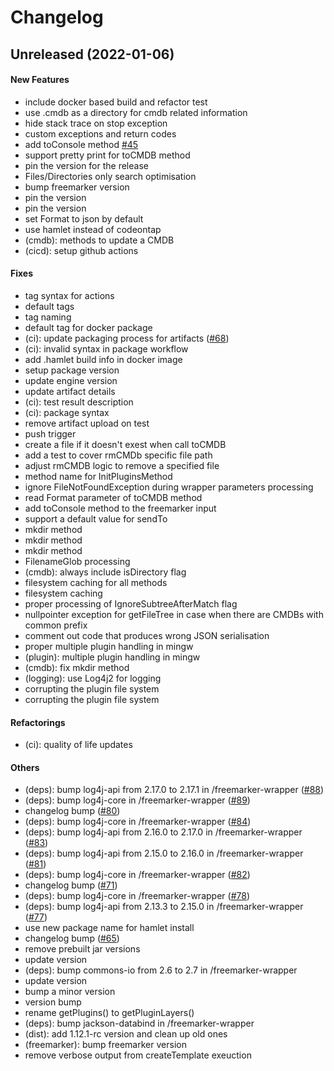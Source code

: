# Changelog

## Unreleased (2022-01-06)

#### New Features

* include docker based build and refactor test
* use .cmdb as a directory for cmdb related information
* hide stack trace on stop exception
* custom exceptions and return codes
* add toConsole method [#45](https://github.com/hamlet-io/engine-core/issues/45)
* support pretty print for toCMDB method
* pin the version for the release
* Files/Directories only search optimisation
* bump freemarker version
* pin the version
* pin the version
* set Format to json by default
* use hamlet instead of codeontap
* (cmdb): methods to update a CMDB
* (cicd): setup github actions
#### Fixes

* tag syntax for actions
* default tags
* tag naming
* default tag for docker package
* (ci): update packaging process for artifacts ([#68](https://github.com/hamlet-io/engine-core/issues/68))
* (ci): invalid syntax in package workflow
* add .hamlet build info in docker image
* setup package version
* update engine version
* update artifact details
* (ci): test result description
* (ci): package syntax
* remove artifact upload on test
* push trigger
* create a file if it doesn't exest when call toCMDB
* add a test to cover rmCMDb specific file path
* adjust rmCMDB logic to remove a specified file
* method name for InitPluginsMethod
* ignore FileNotFoundException during wrapper parameters processing
* read Format parameter of toCMDB method
* add toConsole method to the freemarker input
* support a default value for sendTo
* mkdir method
* mkdir method
* mkdir method
* FilenameGlob processing
* (cmdb): always include isDirectory flag
* filesystem caching for all methods
* filesystem caching
* proper processing of IgnoreSubtreeAfterMatch flag
* nullpointer exception for getFileTree in case when there are CMDBs with common prefix
* comment out code that produces wrong JSON serialisation
* proper multiple plugin handling in mingw
* (plugin): multiple plugin handling in mingw
* (cmdb): fix mkdir method
* (logging): use Log4j2 for logging
* corrupting the plugin file system
* corrupting the plugin file system
#### Refactorings

* (ci): quality of life updates
#### Others

* (deps): bump log4j-api from 2.17.0 to 2.17.1 in /freemarker-wrapper ([#88](https://github.com/hamlet-io/engine-core/issues/88))
* (deps): bump log4j-core in /freemarker-wrapper ([#89](https://github.com/hamlet-io/engine-core/issues/89))
* changelog bump ([#80](https://github.com/hamlet-io/engine-core/issues/80))
* (deps): bump log4j-core in /freemarker-wrapper ([#84](https://github.com/hamlet-io/engine-core/issues/84))
* (deps): bump log4j-api from 2.16.0 to 2.17.0 in /freemarker-wrapper ([#83](https://github.com/hamlet-io/engine-core/issues/83))
* (deps): bump log4j-api from 2.15.0 to 2.16.0 in /freemarker-wrapper ([#81](https://github.com/hamlet-io/engine-core/issues/81))
* (deps): bump log4j-core in /freemarker-wrapper ([#82](https://github.com/hamlet-io/engine-core/issues/82))
* changelog bump ([#71](https://github.com/hamlet-io/engine-core/issues/71))
* (deps): bump log4j-core in /freemarker-wrapper ([#78](https://github.com/hamlet-io/engine-core/issues/78))
* (deps): bump log4j-api from 2.13.3 to 2.15.0 in /freemarker-wrapper ([#77](https://github.com/hamlet-io/engine-core/issues/77))
* use new package name for hamlet install
* changelog bump ([#65](https://github.com/hamlet-io/engine-core/issues/65))
* remove prebuilt jar versions
* update version
* (deps): bump commons-io from 2.6 to 2.7 in /freemarker-wrapper
* update version
* bump a minor version
* version bump
* rename getPlugins() to getPluginLayers()
* (deps): bump jackson-databind in /freemarker-wrapper
* (dist): add 1.12.1-rc version and clean up old ones
* (freemarker): bump freemarker version
* remove verbose output from createTemplate exeuction
